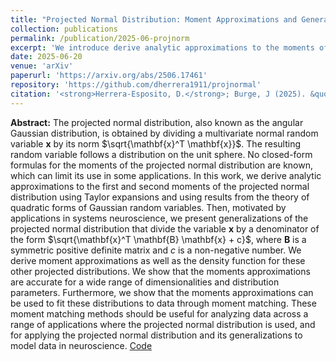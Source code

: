 ```yaml
---
title: "Projected Normal Distribution: Moment Approximations and Generalizations"
collection: publications
permalink: /publication/2025-06-projnorm
excerpt: 'We introduce derive analytic approximations to the moments of the Projected Normal distribution, and introduce a new family of distributions that generalizes the Projected Normal distribution.'
date: 2025-06-20
venue: 'arXiv'
paperurl: 'https://arxiv.org/abs/2506.17461'
repository: 'https://github.com/dherrera1911/projnormal'
citation: '<strong>Herrera-Esposito, D.</strong>; Burge, J (2025). &quot;Supervised Quadratic Feature Analysis: An information geometry approach to dimensionality reduction.&quot; <i>arXiv</i>.'
---
```


**Abstract:** 
The projected normal distribution, also known as the angular Gaussian distribution, is obtained by dividing a multivariate normal random variable $\mathbf{x}$ by its norm $\sqrt{\mathbf{x}^T \mathbf{x}}$. The resulting random variable follows a distribution on the unit sphere. No closed-form formulas for the moments of the projected normal distribution are known, which can limit its use in some applications. In this work, we derive analytic approximations to the first and second moments of the projected normal distribution using Taylor expansions and using results from the theory of quadratic forms of Gaussian random variables. Then, motivated by applications in systems neuroscience, we present generalizations of the projected normal distribution that divide the variable $\mathbf{x}$ by a denominator of the form $\sqrt{\mathbf{x}^T \mathbf{B} \mathbf{x} + c}$, where $\mathbf{B}$ is a symmetric positive definite matrix and $c$ is a non-negative number. We derive moment approximations as well as the density function for these other projected distributions. We show that the moments approximations are accurate for a wide range of dimensionalities and distribution parameters. Furthermore, we show that the moments approximations can be used to fit these distributions to data through moment matching. These moment matching methods should be useful for analyzing data across a range of applications where the projected normal distribution is used, and for applying the projected normal distribution and its generalizations to model data in neuroscience. [Code](https://github.com/dherrera1911/projnormal)
